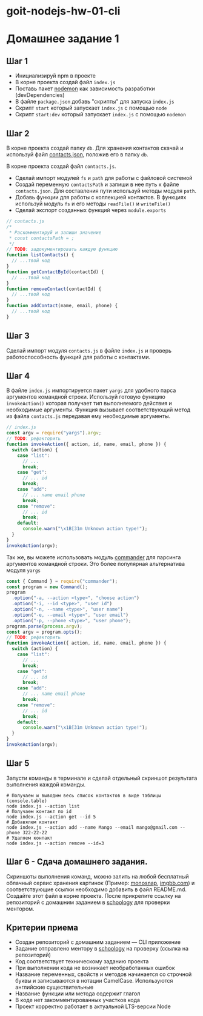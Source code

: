 # goit-nodejs-hw-01-cli

# Домашнее задание 1

## Шаг 1

- Инициализируй npm в проекте
- В корне проекта создай файл `index.js`
- Поставь пакет [nodemon](https://www.npmjs.com/package/nodemon) как зависимость разработки (devDependencies)
- В файле `package.json` добавь "скрипты" для запуска `index.js`
- Скрипт `start` который запускает `index.js` с помощью `node`
- Скрипт `start:dev` который запускает `index.js` с помощью `nodemon`

## Шаг 2

В корне проекта создай папку `db`. Для хранения контактов скачай и используй файл [contacts.json](./contacts.json), положив его в папку `db`.

В корне проекта создай файл `contacts.js`.

- Сделай импорт модулей `fs` и `path` для работы с файловой системой
- Создай переменную `contactsPath` и запиши в нее путь к файле `contacts.json`. Для составления пути используй методы модуля `path`.
- Добавь функции для работы с коллекцией контактов. В функциях используй модуль `fs` и его методы `readFile()` и `writeFile()`
- Сделай экспорт созданных функций через `module.exports`

```js
// contacts.js
/*
 * Раскомментируй и запиши значение
 * const contactsPath = ;
 */
// TODO: задокументировать каждую функцию
function listContacts() {
  // ...твой код
}
function getContactById(contactId) {
  // ...твой код
}
function removeContact(contactId) {
  // ...твой код
}
function addContact(name, email, phone) {
  // ...твой код
}
```

## Шаг 3

Сделай импорт модуля `contacts.js` в файле `index.js` и проверь работоспособность функций для работы с контактами.

## Шаг 4

В файле `index.js` импортируется пакет `yargs` для удобного парса аргументов командной строки. Используй готовую функцию `invokeAction()` которая получает тип выполняемого действия и необходимые аргументы. Функция вызывает соответствующий метод из файла `contacts.js` передавая ему необходимые аргументы.

```js
// index.js
const argv = require("yargs").argv;
// TODO: рефакторить
function invokeAction({ action, id, name, email, phone }) {
  switch (action) {
    case "list":
      // ...
      break;
    case "get":
      // ... id
      break;
    case "add":
      // ... name email phone
      break;
    case "remove":
      // ... id
      break;
    default:
      console.warn("\x1B[31m Unknown action type!");
  }
}
invokeAction(argv);
```

Так же, вы можете использовать модуль [commander](https://www.npmjs.com/package/commander) для парсинга аргументов командной строки. Это более популярная альтернатива модуля `yargs`

```js
const { Command } = require("commander");
const program = new Command();
program
  .option("-a, --action <type>", "choose action")
  .option("-i, --id <type>", "user id")
  .option("-n, --name <type>", "user name")
  .option("-e, --email <type>", "user email")
  .option("-p, --phone <type>", "user phone");
program.parse(process.argv);
const argv = program.opts();
// TODO: рефакторить
function invokeAction({ action, id, name, email, phone }) {
  switch (action) {
    case "list":
      // ...
      break;
    case "get":
      // ... id
      break;
    case "add":
      // ... name email phone
      break;
    case "remove":
      // ... id
      break;
    default:
      console.warn("\x1B[31m Unknown action type!");
  }
}
invokeAction(argv);
```

## Шаг 5

Запусти команды в терминале и сделай отдельный скриншот результата выполнения каждой команды.

```shell
# Получаем и выводим весь список контактов в виде таблицы (console.table)
node index.js --action list
# Получаем контакт по id
node index.js --action get --id 5
# Добавялем контакт
node index.js --action add --name Mango --email mango@gmail.com --phone 322-22-22
# Удаляем контакт
node index.js --action remove --id=3
```

## Шаг 6 - Сдача домашнего задания.

Скриншоты выполнения команд, можно залить на любой бесплатный облачный сервис хранения картинок (Пример: [monosnap](https://monosnap.com/), [imgbb.com](https://imgbb.com/)) и соответствующие ссылки необходимо добавить в файл README.md. Создайте этот файл в корне проекта. После прикрепите ссылку на репозиторий с домашним заданием в [schoology](https://app.schoology.com/login) для проверки ментором.

## Критерии приема

- Создан репозиторий с домашним заданием &mdash; CLI приложение
- Задание отправлено ментору в [schoology](https://app.schoology.com/login) на проверку (ссылка на репозиторий)
- Код соответствует техническому заданию проекта
- При выполнении кода не возникает необработанных ошибок
- Название переменных, свойств и методов начинается со строчной буквы и записываются в нотации CamelCase. Используются английские существительные
- Название функции или метода содержит глагол
- В коде нет закомментированных участков кода
- Проект корректно работает в актуальной LTS-версии Node
